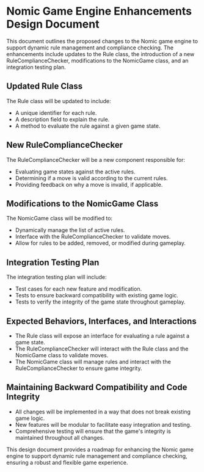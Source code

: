 # Nomic Game Engine Enhancements Design Document

This document outlines the proposed changes to the Nomic game engine to support dynamic rule management and compliance checking. The enhancements include updates to the Rule class, the introduction of a new RuleComplianceChecker, modifications to the NomicGame class, and an integration testing plan.

## Updated Rule Class

The Rule class will be updated to include:

- A unique identifier for each rule.
- A description field to explain the rule.
- A method to evaluate the rule against a given game state.

## New RuleComplianceChecker

The RuleComplianceChecker will be a new component responsible for:

- Evaluating game states against the active rules.
- Determining if a move is valid according to the current rules.
- Providing feedback on why a move is invalid, if applicable.

## Modifications to the NomicGame Class

The NomicGame class will be modified to:

- Dynamically manage the list of active rules.
- Interface with the RuleComplianceChecker to validate moves.
- Allow for rules to be added, removed, or modified during gameplay.

## Integration Testing Plan

The integration testing plan will include:

- Test cases for each new feature and modification.
- Tests to ensure backward compatibility with existing game logic.
- Tests to verify the integrity of the game state throughout gameplay.

## Expected Behaviors, Interfaces, and Interactions

- The Rule class will expose an interface for evaluating a rule against a game state.
- The RuleComplianceChecker will interact with the Rule class and the NomicGame class to validate moves.
- The NomicGame class will manage rules and interact with the RuleComplianceChecker to ensure game integrity.

## Maintaining Backward Compatibility and Code Integrity

- All changes will be implemented in a way that does not break existing game logic.
- New features will be modular to facilitate easy integration and testing.
- Comprehensive testing will ensure that the game's integrity is maintained throughout all changes.

This design document provides a roadmap for enhancing the Nomic game engine to support dynamic rule management and compliance checking, ensuring a robust and flexible game experience.